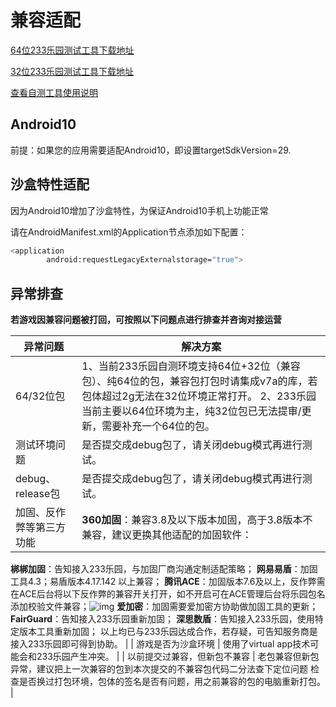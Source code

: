# 兼容适配

[64位233乐园测试工具下载地址](https://www.233leyuan.com/apiserv/api/deliveryTest/ABTest?id=kfz64)

[32位233乐园测试工具下载地址](https://www.233leyuan.com/apiserv/api/deliveryTest/ABTest?id=kfz)

[查看自测工具使用说明](https://doc.233leyuan.com/operate/test_tools.html)

## Android10

前提：如果您的应用需要适配Android10，即设置targetSdkVersion=29. 

## 沙盒特性适配

因为Android10增加了沙盒特性，为保证Android10手机上功能正常

请在AndroidManifest.xml的Application节点添加如下配置：

```Bash
<application
        android:requestLegacyExternalstorage="true">
```
## 异常排查

**若游戏因兼容问题被打回，可按照以下问题点进行排查并咨询对接运营**

| **异常问题**                 | **解决方案**                                                 |
| ---------------------------- | ------------------------------------------------------------ |
| 64/32位包                 | 1、当前233乐园自测环境支持64位+32位（兼容包）、纯64位的包，兼容包打包时请集成v7a的库，若包体超过2g无法在32位环境正常打开。 2、233乐园当前主要以64位环境为主，纯32位包已无法提审/更新，需要补充一个64位的包。 |
| 测试环境问题                 | 是否提交成debug包了，请关闭debug模式再进行测试。             |
| debug、release包             | 是否提交成debug包了，请关闭debug模式再进行测试。             |
| 加固、反作弊等第三方功能     | **360加固**：兼容3.8及以下版本加固，高于3.8版本不兼容，建议更换其他适配的加固软件：
**梆梆加固**：告知接入233乐园，与加固厂商沟通定制适配策略；
**网易易盾**：加固工具4.3；易盾版本4.17.142 以上兼容； 
**腾讯ACE**：加固版本7.6及以上，反作弊需在ACE后台将以下反作弊的兼容开关打开，如不开启可在ACE管理后台将乐园包名添加校验文件兼容；![img](https://arkimg.ark.online/(null)-20240520170627985.png)
**爱加密**：加固需要爱加密方协助做加固工具的更新； 
**FairGuard**：告知接入233乐园重新加固； 
**深思数盾**：告知接入233乐园，使用特定版本工具重新加固； 
以上均已与233乐园达成合作，若存疑，可告知服务商是接入233乐园即可得到协助。 |
| 游戏是否为沙盒环境           | 使用了virtual app技术可能会和233乐园产生冲突。               |
| 以前提交过兼容，但新包不兼容 | 老包兼容但新包异常，建议把上一次兼容的包到本次提交的不兼容包代码二分法查下定位问题 检查是否换过打包环境，包体的签名是否有问题，用之前兼容的包的电脑重新打包。 |
